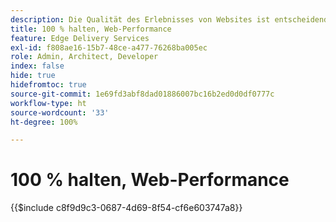 ```yaml
---
description: Die Qualität des Erlebnisses von Websites ist entscheidend, um die Geschäftsziele Ihrer Website und die Zufriedenheit Ihrer Besucherinnen und Besucher zu erreichen.
title: 100 % halten, Web-Performance
feature: Edge Delivery Services
exl-id: f808ae16-15b7-48ce-a477-76268ba005ec
role: Admin, Architect, Developer
index: false
hide: true
hidefromtoc: true
source-git-commit: 1e69fd3abf8dad01886007bc16b2ed0d0df0777c
workflow-type: ht
source-wordcount: '33'
ht-degree: 100%

---
```


# 100 % halten, Web-Performance

{{$include c8f9d9c3-0687-4d69-8f54-cf6e603747a8}}
